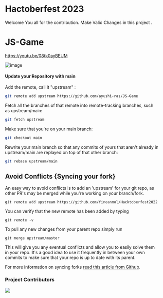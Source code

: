 # Hactoberfest 2023
Welcome You all for  the contribution. Make Valid Changes in this project . 

# JS-Game

https://youtu.be/08tk0ayBEUM

![image](https://user-images.githubusercontent.com/112415152/201524172-2394a93d-e315-428b-8ea3-a4744a6834d9.png)


#### Update your Repository with main

Add the remote, call it "upstream" :

```bash
git remote add upstream https://github.com/ayushi-ras/JS-Game
```

 Fetch all the branches of that remote into remote-tracking branches,
 such as upstream/main:

```bash
git fetch upstream 
```

Make sure that you're on your main branch:

```bash
git checkout main 
```

Rewrite your main branch so that any commits of yours that
aren't already in upstream/main are replayed on top of that
other branch:

```bash
git rebase upstream/main
```

## Avoid Conflicts {Syncing your fork}

An easy way to avoid conflicts is to add an 'upstream' for your git repo, as other PR's may be merged while you're working on your branch/fork.   

```terminal
git remote add upstream https://github.com/fineanmol/Hacktoberfest2022
```

You can verify that the new remote has been added by typing
```terminal
git remote -v
```

To pull any new changes from your parent repo simply run
```terminal
git merge upstream/master
```

This will give you any eventual conflicts and allow you to easily solve them in your repo. It's a good idea to use it frequently in between your own commits to make sure that your repo is up to date with its parent.

For more information on syncing forks [read this article from Github](https://help.github.com/articles/syncing-a-fork/).

### Project Contributors
<a href="https://github.com/ayushi-ras/JS-Game/graphs/contributors">
<img src="https://contrib.rocks/image?repo=ayushi-ras/JS-Game" />
</a>












